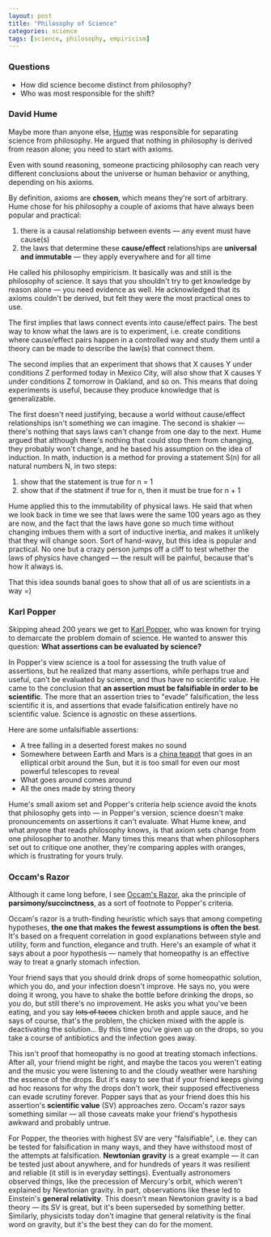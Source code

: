 ```yaml
---
layout: post
title: "Philosophy of Science"
categories: science
tags: [science, philosophy, empiricism]
---
```


### Questions
- How did science become distinct from philosophy?
- Who was most responsible for the shift?


### David Hume
Maybe more than anyone else, [Hume](https://en.wikipedia.org/wiki/David_Hume) was responsible for separating science from philosophy. He argued that nothing in philosophy is derived from reason alone; you need to start with axioms.

Even with sound reasoning, someone practicing philosophy can reach very different conclusions about the universe or human behavior or anything, depending on his axioms.

By definition, axioms are __chosen__, which means they're sort of arbitrary. Hume chose for his philosophy a couple of axioms that have always been popular and practical:

1. there is a causal relationship between events &mdash; any event must have cause(s)
2. the laws that determine these __cause/effect__ relationships are __universal and immutable__ &mdash; they apply everywhere and for all time

He called his philosophy empiricism. It basically was and still is the philosophy of science. It says that you shouldn't try to get knowledge by reason alone &mdash; you need evidence as well. He acknowledged that its axioms couldn't be derived, but felt they were the most practical ones to use.

The first implies that laws connect events into cause/effect pairs. The best way to know what the laws are is to experiment, i.e. create conditions where cause/effect pairs happen in a controlled way and study them until a theory can be made to describe the law(s) that connect them.

The second implies that an experiment that shows that X causes Y under conditions Z performed today in Mexico City, will also show that X causes Y under conditions Z tomorrow in Oakland, and so on. This means that doing experiments is useful, because they produce knowledge that is generalizable.

The first doesn't need justifying, because a world without cause/effect relationships isn't something we can imagine. The second is shakier &mdash; there's nothing that says laws can't change from one day to the next. Hume argued that although there's nothing that could stop them from changing, they probably won't change, and he based his assumption on the idea of induction. In math, induction is a method for proving a statement S(n) for all natural numbers N, in two steps:

1. show that the statement is true for n = 1
2. show that if the statment if true for n, then it must be true for n + 1

Hume applied this to the immutability of physical laws. He said that when we look back in time we see that laws were the same 100 years ago as they are now, and the fact that the laws have gone so much time without changing imbues them with a sort of inductive inertia, and makes it unlikely that they will change soon. Sort of hand-wavy, but this idea is popular and practical. No one but a crazy person jumps off a cliff to test whether the laws of physics have changed &mdash; the result will be painful, because that's how it always is.

That this idea sounds banal goes to show that all of us are scientists in a way =)


### Karl Popper
Skipping ahead 200 years we get to [Karl Popper](https://en.wikipedia.org/wiki/Karl_Popper), who was known for trying to demarcate the problem domain of science. He wanted to answer this question: __What assertions can be evaluated by science?__

In Popper's view science is a tool for assessing the truth value of assertions, but he realized that many assertions, while perhaps true and useful, can't be evaluated by science, and thus have no scientific value. He came to the conclusion that __an assertion must be falsifiable in order to be scientific__. The more that an assertion tries to "evade" falsification, the less scientific it is, and assertions that evade falsification entirely have no scientific value. Science is agnostic on these assertions.

Here are some unfalsifiable assertions:

* A tree falling in a deserted forest makes no sound
* Somewhere between Earth and Mars is a [china teapot](https://en.wikipedia.org/wiki/Russell%27s_teapot) that goes in an elliptical orbit around the Sun, but it is too small for even our most powerful telescopes to reveal
* What goes around comes around
* All the ones made by string theory

Hume's small axiom set and Popper's criteria help science avoid the knots that philosophy gets into &mdash; in Popper's version, science doesn't make pronouncements on assertions it can't evaluate. What Hume knew, and what anyone that reads philosophy knows, is that axiom sets change from one philosopher to another. Many times this means that when philosophers set out to critique one another, they're comparing apples with oranges, which is frustrating for yours truly.


### Occam's Razor
Although it came long before, I see [Occam's Razor](https://en.wikipedia.org/wiki/Occam%27s_razor), aka the principle of __parsimony/succinctness__, as a sort of footnote to Popper's criteria.

Occam's razor is a truth-finding heuristic which says that among competing hypotheses, __the one that makes the fewest assumptions is often the best__. It's based on a frequent correlation in good explanations between style and utility, form and function, elegance and truth. Here's an example of what it says about a poor hypothesis &mdash; namely that homeopathy is an effective way to treat a gnarly stomach infection.

Your friend says that you should drink drops of some homeopathic solution, which you do, and your infection doesn't improve. He says no, you were doing it wrong, you have to shake the bottle before drinking the drops, so you do, but still there's no improvement. He asks you what you've been eating, and you say <s>lots of tacos</s> chicken broth and apple sauce, and he says of course, that's the problem, the chicken mixed with the apple is deactivating the solution... By this time you've given up on the drops, so you take a course of antibiotics and the infection goes away.

This isn't proof that homeopathy is no good at treating stomach infections. After all, your friend might be right, and maybe the tacos you weren't eating and the music you were listening to and the cloudy weather were harshing the essence of the drops. But it's easy to see that if your friend keeps giving ad hoc reasons for why the drops don't work, their supposed effectiveness can evade scrutiny forever. Popper says that as your friend does this his assertion's __scientific value__ (SV) approaches zero. Occam's razor says something similar &mdash; all those caveats make your friend's hypothesis awkward and probably untrue.

For Popper, the theories with highest SV are very "falsifiable", i.e. they can be tested for falsification in many ways, and they have withstood most of the attempts at falsification. __Newtonian gravity__ is a great example &mdash; it can be tested just about anywhere, and for hundreds of years it was resilient and reliable (it still is in everyday settings). Eventually astronomers observed things, like the precession of Mercury's orbit, which weren't explained by Newtonian gravity. In part, observations like these led to Einstein's __general relativity__. This doesn't mean Newtonion gravity is a bad theory &mdash; its SV is great, but it's been superseded by something better. Similarly, physicists today don't imagine that general relativity is the final word on gravity, but it's the best they can do for the moment.
